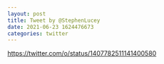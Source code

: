 ```yaml
--- 
layout: post 
title: Tweet by @StephenLucey 
date: 2021-06-23 1624476673 
categories: twitter 
--- 
```

https://twitter.com/o/status/1407782511141400580